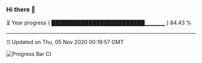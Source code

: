 ### Hi there 👋

⏳ Year progress { █████████████████████████▁▁▁▁▁ } 84.43 %

---

⏰ Updated on Thu, 05 Nov 2020 00:19:57 GMT

![Progress Bar CI](https://github.com/liununu/liununu/workflows/Progress%20Bar%20CI/badge.svg)
